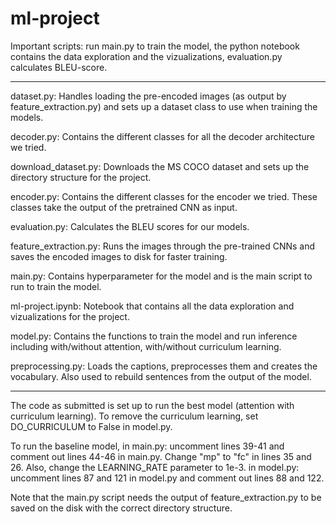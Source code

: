 # ml-project

Important scripts: run main.py to train the model, the python notebook contains the data exploration and the vizualizations, evaluation.py calculates BLEU-score.

----------------

dataset.py: Handles loading the pre-encoded images (as output by feature_extraction.py) and sets up a dataset class to use when training the models.

decoder.py: Contains the different classes for all the decoder architecture we tried.

download_dataset.py: Downloads the MS COCO dataset and sets up the directory structure for the project.

encoder.py: Contains the different classes for the encoder we tried. These classes take the output of the pretrained CNN as input.

evaluation.py: Calculates the BLEU scores for our models.

feature_extraction.py: Runs the images through the pre-trained CNNs and saves the encoded images to disk for faster training.

main.py: Contains hyperparameter for the model and is the main script to run to train the model.

ml-project.ipynb: Notebook that contains all the data exploration and vizualizations for the project.

model.py: Contains the functions to train the model and run inference including with/without attention, with/without curriculum learning.

preprocessing.py: Loads the captions, preprocesses them and creates the vocabulary. Also used to rebuild sentences from the output of the model.

-----------------

The code as submitted is set up to run the best model (attention with curriculum learning). To remove the curriculum learning, set DO_CURRICULUM to False in model.py.

To run the baseline model,
    in main.py: uncomment lines 39-41 and comment out lines 44-46 in main.py. Change "mp" to "fc" in lines 35 and 26. Also, change the LEARNING_RATE parameter to 1e-3.
    in model.py: uncomment lines 87 and 121 in model.py and comment out lines 88 and 122.

Note that the main.py script needs the output of feature_extraction.py to be saved on the disk with the correct directory structure.